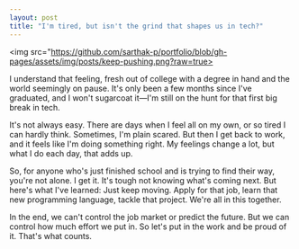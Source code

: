 ```yaml
---
layout: post
title: "I'm tired, but isn't the grind that shapes us in tech?"
---
```

<img src="https://github.com/sarthak-p/portfolio/blob/gh-pages/assets/img/posts/keep-pushing.png?raw=true>

I understand that feeling, fresh out of college with a degree in hand and the world seemingly on pause. It's only been a few months since I've graduated, and I won't sugarcoat it—I'm still on the hunt for that first big break in tech. 

It's not always easy. There are days when I feel all on my own, or so tired I can hardly think. Sometimes, I'm plain scared. But then I get back to work, and it feels like I'm doing something right. My feelings change a lot, but what I do each day, that adds up.

So, for anyone who's just finished school and is trying to find their way, you're not alone. I get it. It's tough not knowing what's coming next. But here's what I've learned: Just keep moving. Apply for that job, learn that new programming language, tackle that project.  We're all in this together. 

In the end, we can't control the job market or predict the future. But we can control how much effort we put in. So let's put in the work and be proud of it. That's what counts. 
